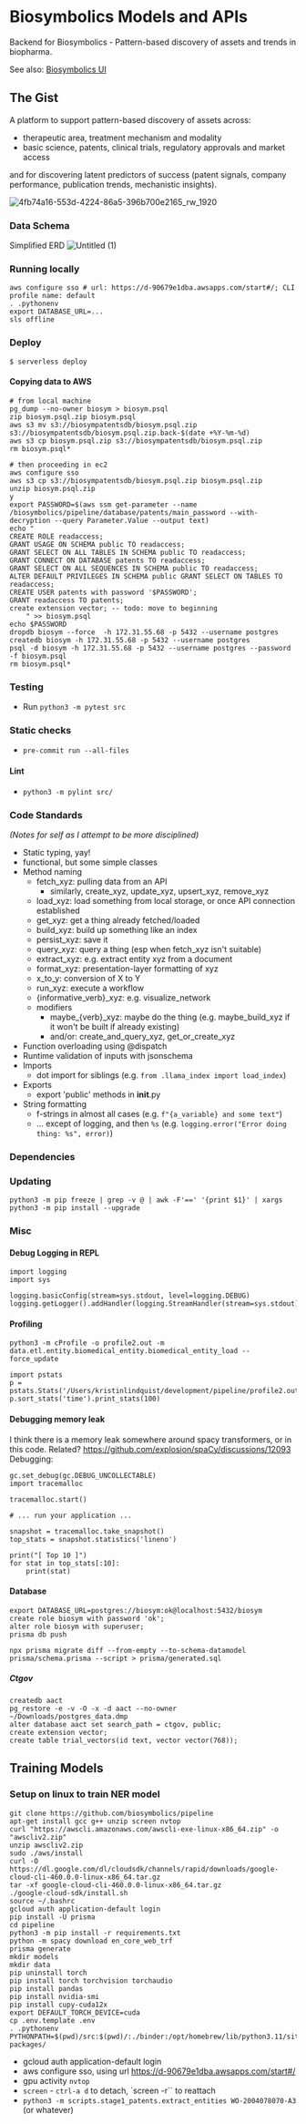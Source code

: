 # Biosymbolics Models and APIs

Backend for Biosymbolics - Pattern-based discovery of assets and trends in biopharma.

See also: [Biosymbolics UI](https://github.com/biosymbolics/ui)


## The Gist

A platform to support pattern-based discovery of assets across:
 - therapeutic area, treatment mechanism and modality
 - basic science, patents, clinical trials, regulatory approvals and market access

and for discovering latent predictors of success (patent signals, company performance, publication trends, mechanistic insights).

![4fb74a16-553d-4224-86a5-396b700e2165_rw_1920](https://github.com/biosymbolics/pipeline/assets/9382486/a0f40593-222f-4db2-b8a7-97d99c26a8a6)

### Data Schema
Simplified ERD
![Untitled (1)](https://github.com/biosymbolics/pipeline/assets/9382486/e40affba-ed1b-43f4-8afb-563dfa180d04)


### Running locally
```
aws configure sso # url: https://d-90679e1dba.awsapps.com/start#/; CLI profile name: default
. .pythonenv
export DATABASE_URL=...
sls offline
```

### Deploy
```
$ serverless deploy
```

#### Copying data to AWS
```
# from local machine
pg_dump --no-owner biosym > biosym.psql
zip biosym.psql.zip biosym.psql
aws s3 mv s3://biosympatentsdb/biosym.psql.zip s3://biosympatentsdb/biosym.psql.zip.back-$(date +%Y-%m-%d)
aws s3 cp biosym.psql.zip s3://biosympatentsdb/biosym.psql.zip
rm biosym.psql*

# then proceeding in ec2
aws configure sso
aws s3 cp s3://biosympatentsdb/biosym.psql.zip biosym.psql.zip
unzip biosym.psql.zip
y
export PASSWORD=$(aws ssm get-parameter --name /biosymbolics/pipeline/database/patents/main_password --with-decryption --query Parameter.Value --output text)
echo "
CREATE ROLE readaccess;
GRANT USAGE ON SCHEMA public TO readaccess;
GRANT SELECT ON ALL TABLES IN SCHEMA public TO readaccess;
GRANT CONNECT ON DATABASE patents TO readaccess;
GRANT SELECT ON ALL SEQUENCES IN SCHEMA public TO readaccess;
ALTER DEFAULT PRIVILEGES IN SCHEMA public GRANT SELECT ON TABLES TO readaccess;
CREATE USER patents with password '$PASSWORD';
GRANT readaccess TO patents;
create extension vector; -- todo: move to beginning
    " >> biosym.psql
echo $PASSWORD
dropdb biosym --force  -h 172.31.55.68 -p 5432 --username postgres
createdb biosym -h 172.31.55.68 -p 5432 --username postgres
psql -d biosym -h 172.31.55.68 -p 5432 --username postgres --password -f biosym.psql
rm biosym.psql*
```

### Testing

- Run `python3 -m pytest src`

### Static checks

- `pre-commit run --all-files`

#### Lint

- `python3 -m pylint src/`

### Code Standards

*(Notes for self as I attempt to be more disciplined)*

- Static typing, yay!
- functional, but some simple classes
- Method naming
  - fetch_xyz: pulling data from an API
    - similarly, create_xyz, update_xyz, upsert_xyz, remove_xyz
  - load_xyz: load something from local storage, or once API connection established
  - get_xyz: get a thing already fetched/loaded
  - build_xyz: build up something like an index
  - persist_xyz: save it
  - query_xyz: query a thing (esp when fetch_xyz isn't suitable)
  - extract_xyz: e.g. extract entity xyz from a document
  - format_xyz: presentation-layer formatting of xyz
  - x_to_y: conversion of X to Y
  - run_xyz: execute a workflow
  - {informative_verb}_xyz: e.g. visualize_network
  - modifiers
    - maybe_{verb}_xyz: maybe do the thing (e.g. maybe_build_xyz if it won't be built if already existing)
    - and/or: create_and_query_xyz, get_or_create_xyz
- Function overloading using @dispatch
- Runtime validation of inputs with jsonschema
- Imports
  - dot import for siblings (e.g. `from .llama_index import load_index`)
- Exports
  - export 'public' methods in __init__.py
- String formatting
  - f-strings in almost all cases (e.g. `f"{a_variable} and some text"`)
  - ... except of logging, and then `%s` (e.g. `logging.error("Error doing thing: %s", error)`)


### Dependencies

### Updating
```
python3 -m pip freeze | grep -v @ | awk -F'==' '{print $1}' | xargs python3 -m pip install --upgrade
```

### Misc

#### Debug Logging in REPL
```
import logging
import sys

logging.basicConfig(stream=sys.stdout, level=logging.DEBUG)
logging.getLogger().addHandler(logging.StreamHandler(stream=sys.stdout))
```

#### Profiling
```
python3 -m cProfile -o profile2.out -m data.etl.entity.biomedical_entity.biomedical_entity_load --force_update

import pstats
p = pstats.Stats('/Users/kristinlindquist/development/pipeline/profile2.out')
p.sort_stats('time').print_stats(100)

```

#### Debugging memory leak
I think there is a memory leak somewhere around spacy transformers, or in this code.
Related? https://github.com/explosion/spaCy/discussions/12093
Debugging:
```
gc.set_debug(gc.DEBUG_UNCOLLECTABLE)
import tracemalloc

tracemalloc.start()

# ... run your application ...

snapshot = tracemalloc.take_snapshot()
top_stats = snapshot.statistics('lineno')

print("[ Top 10 ]")
for stat in top_stats[:10]:
    print(stat)
```

#### Database
```
export DATABASE_URL=postgres://biosym:ok@localhost:5432/biosym
create role biosym with password 'ok';
alter role biosym with superuser;
prisma db push

npx prisma migrate diff --from-empty --to-schema-datamodel prisma/schema.prisma --script > prisma/generated.sql
```

##### Ctgov
```
createdb aact
pg_restore -e -v -O -x -d aact --no-owner ~/Downloads/postgres_data.dmp
alter database aact set search_path = ctgov, public;
create extension vector;
create table trial_vectors(id text, vector vector(768));
```


## Training Models

### Setup on linux to train NER model
```
git clone https://github.com/biosymbolics/pipeline
apt-get install gcc g++ unzip screen nvtop
curl "https://awscli.amazonaws.com/awscli-exe-linux-x86_64.zip" -o "awscliv2.zip"
unzip awscliv2.zip
sudo ./aws/install
curl -O https://dl.google.com/dl/cloudsdk/channels/rapid/downloads/google-cloud-cli-460.0.0-linux-x86_64.tar.gz
tar -xf google-cloud-cli-460.0.0-linux-x86_64.tar.gz
./google-cloud-sdk/install.sh
source ~/.bashrc
gcloud auth application-default login
pip install -U prisma
cd pipeline
python3 -m pip install -r requirements.txt
python -m spacy download en_core_web_trf
prisma generate
mkdir models
mkdir data
pip uninstall torch
pip install torch torchvision torchaudio
pip install pandas
pip install nvidia-smi
pip install cupy-cuda12x
export DEFAULT_TORCH_DEVICE=cuda
cp .env.template .env
. .pythonenv
PYTHONPATH=$(pwd)/src:$(pwd)/:./binder:/opt/homebrew/lib/python3.11/site-packages/
```
- gcloud auth application-default login
- aws configure sso, using url https://d-90679e1dba.awsapps.com/start#/
- gpu activity `nvtop`
- `screen` - `ctrl-a d` to detach, `screen -r`` to reattach
- `python3 -m scripts.stage1_patents.extract_entities WO-2004078070-A3` (or whatever)
